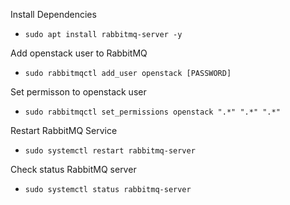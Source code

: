 Install Dependencies
- `````sudo apt install rabbitmq-server -y`````

Add openstack user to RabbitMQ
- `````sudo rabbitmqctl add_user openstack [PASSWORD]`````

Set permisson to openstack user
- `````sudo rabbitmqctl set_permissions openstack ".*" ".*" ".*"`````

Restart RabbitMQ Service
- `````sudo systemctl restart rabbitmq-server`````
  
Check status RabbitMQ server
- `````sudo systemctl status rabbitmq-server`````
